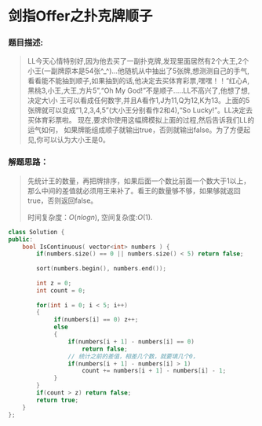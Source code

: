 # 剑指Offer之扑克牌顺子


### 题目描述:

> LL今天心情特别好,因为他去买了一副扑克牌,发现里面居然有2个大王,2个小王(一副牌原本是54张^_^)...他随机从中抽出了5张牌,想测测自己的手气,看看能不能抽到顺子,如果抽到的话,他决定去买体育彩票,嘿嘿！！“红心A,黑桃3,小王,大王,方片5”,“Oh My God!”不是顺子.....LL不高兴了,他想了想,决定大\小 王可以看成任何数字,并且A看作1,J为11,Q为12,K为13。上面的5张牌就可以变成“1,2,3,4,5”(大小王分别看作2和4),“So Lucky!”。LL决定去买体育彩票啦。 现在,要求你使用这幅牌模拟上面的过程,然后告诉我们LL的运气如何， 如果牌能组成顺子就输出true，否则就输出false。为了方便起见,你可以认为大小王是0。

<!--more-->

### 解题思路：

> 先统计王的数量，再把牌排序，如果后面一个数比前面一个数大于1以上，那么中间的差值就必须用王来补了。看王的数量够不够，如果够就返回true，否则返回false。
>
> 时间复杂度：$O(nlogn)$, 空间复杂度:$O(1)$.

```C++
class Solution {
public:
    bool IsContinuous( vector<int> numbers ) {
        if(numbers.size() == 0 || numbers.size() < 5) return false;
        
        sort(numbers.begin(), numbers.end());
        
        int z = 0;
        int count = 0;
        
        for(int i = 0; i < 5; i++)
        {
             if(numbers[i] == 0) z++;
             else
             {
                 if(numbers[i + 1] - numbers[i] == 0) 
                     return false;
                 // 统计之前的差值，相差几个数，就要填几个0，
                 if(numbers[i + 1] - numbers[i] > 1) 
                     count += numbers[i + 1] - numbers[i] - 1;
             }
        }
        if(count > z) return false;
        return true;
    }
};
```


